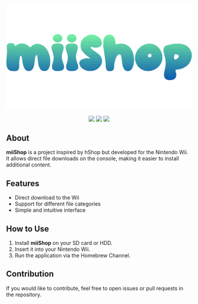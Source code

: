 <p align="center">
  <img src="https://raw.githubusercontent.com/OxyZin/miiShopDatabase/refs/heads/main/miishop.png" alt="miiShop">
</p>

<p align='center'>
  <img src="https://img.shields.io/badge/C-00599C?style=for-the-badge&logo=c&logoColor=white">
    <img src="https://img.shields.io/badge/C%2B%2B-00599C?style=for-the-badge&logo=c%2B%2B&logoColor=white">
        <img src="https://img.shields.io/badge/DevKitPro-LiboGC-purple?style=for-the-badge&label=DevKitPro">
</p>


## About  
**miiShop** is a project inspired by hShop but developed for the Nintendo Wii. It allows direct file downloads on the console, making it easier to install additional content.  

## Features  
- Direct download to the Wii  
- Support for different file categories  
- Simple and intuitive interface  

## How to Use  
1. Install **miiShop** on your SD card or HDD.  
2. Insert it into your Nintendo Wii.  
3. Run the application via the Homebrew Channel.  

## Contribution  
If you would like to contribute, feel free to open issues or pull requests in the repository.


